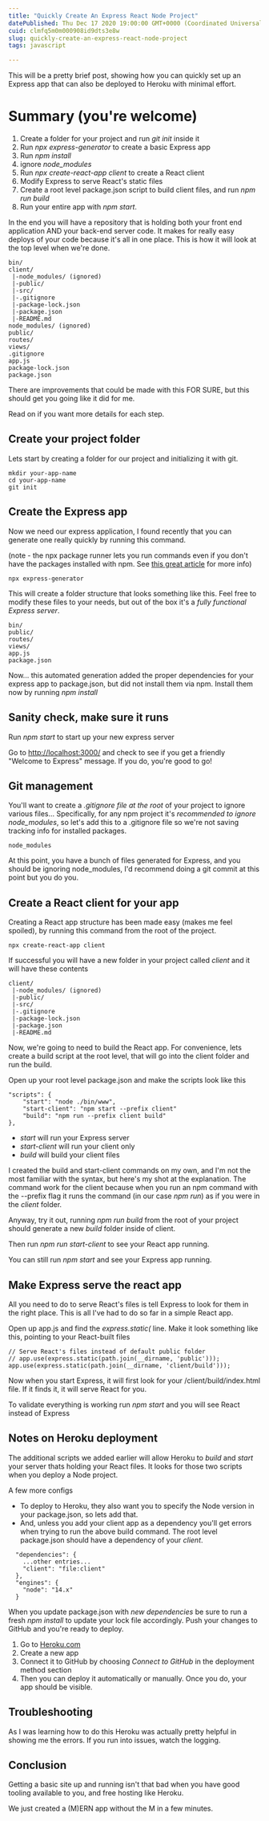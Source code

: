 ```yaml
---
title: "Quickly Create An Express React Node Project"
datePublished: Thu Dec 17 2020 19:00:00 GMT+0000 (Coordinated Universal Time)
cuid: clmfq5m0m000908id9dts3e8w
slug: quickly-create-an-express-react-node-project
tags: javascript

---
```


This will be a pretty brief post, showing how you can quickly set up an Express app that can also be deployed to Heroku with minimal effort.

# Summary (you're welcome)
1. Create a folder for your project and run _git init_ inside it
1. Run _npx express-generator_ to create a basic Express app
1. Run _npm install_
1. ignore _node_modules_
1. Run _npx create-react-app client_ to create a React client
1. Modify Express to serve React's static files
1. Create a root level package.json script to build client files, and run _npm run build_
1. Run your entire app with _npm start_.

In the end you will have a repository that is holding both your front end application AND your back-end server code.  It makes for really easy deploys of your code because it's all in one place.  This is how it will look at the top level when we're done.
```
bin/
client/
 |-node_modules/ (ignored)
 |-public/
 |-src/
 |-.gitignore
 |-package-lock.json
 |-package.json
 |-README.md
node_modules/ (ignored)
public/
routes/
views/
.gitignore
app.js
package-lock.json
package.json
```

There are improvements that could be made with this FOR SURE, but this should get you going like it did for me.

Read on if you want more details for each step.

## Create your project folder

Lets start by creating a folder for our project and initializing it with git.
```
mkdir your-app-name
cd your-app-name
git init
```

## Create the Express app

Now we need our express application, I found recently that you can generate one really quickly by running this command.  

(note - the npx package runner lets you run commands even if you don't have the packages installed with npm.  See [this great article](https://www.freecodecamp.org/news/npm-vs-npx-whats-the-difference/) for more info)
```
npx express-generator
```

This will create a folder structure that looks something like this.  Feel free to modify these files to your needs, but out of the box it's a _fully functional Express server_.
```
bin/
public/
routes/
views/
app.js
package.json
```

Now... this automated generation added the proper dependencies for your express app to package.json, but did not install them via npm.  Install them now by running _npm install_

## Sanity check, make sure it runs

Run _npm start_ to start up your new express server

Go to [http://localhost:3000/](http://localhost:3000/) and check to see if you get a friendly "Welcome to Express" message.  If you do, you're good to go!

## Git management

You'll want to create a _.gitignore file at the root_ of your project to ignore various files...  Specifically, for any npm project it's _recommended to ignore node_modules_, so let's add this to a .gitignore file so we're not saving tracking info for installed packages.
```
node_modules
```

At this point, you have a bunch of files generated for Express, and you should be ignoring node_modules, I'd recommend doing a git commit at this point but you do you.

## Create a React client for your app

Creating a React app structure has been made easy (makes me feel spoiled), by running this command from the root of the project.
```
npx create-react-app client
```

If successful you will have a new folder in your project called _client_ and it will have these contents
```
client/
 |-node_modules/ (ignored)
 |-public/
 |-src/
 |-.gitignore
 |-package-lock.json
 |-package.json
 |-README.md
```

Now, we're going to need to build the React app.  For convenience, lets create a build script at the root level, that will go into the client folder and run the build.

Open up your root level package.json and make the scripts look like this
```
"scripts": {
    "start": "node ./bin/www",
    "start-client": "npm start --prefix client"
    "build": "npm run --prefix client build"
},
```

- _start_ will run your Express server
- _start-client_ will run your client only
- _build_ will build your client files

I created the build and start-client commands on my own, and I'm not the most familiar with the syntax, but here's my shot at the explanation.  The command work for the client because when you run an npm command with the --prefix flag it runs the command (in our case _npm run_) as if you were in the _client_ folder.

Anyway, try it out, running _npm run build_ from the root of your project should generate a new _build_ folder inside of client.

Then run _npm run start-client_ to see your React app running.

You can still run _npm start_ and see your Express app running.

## Make Express serve the react app

All you need to do to serve React's files is tell Express to look for them in the right place.  This is all I've had to do so far in a simple React app.

Open up app.js and find the _express.static(_ line.  Make it look something like this, pointing to your React-built files
```
// Serve React's files instead of default public folder 
// app.use(express.static(path.join(__dirname, 'public')));
app.use(express.static(path.join(__dirname, 'client/build')));
```

Now when you start Express, it will first look for your /client/build/index.html file.  If it finds it, it will serve React for you.

To validate everything is working run _npm start_ and you will see React instead of Express

## Notes on Heroku deployment

The additional scripts we added earlier will allow Heroku to _build_ and _start_ your server thats holding your React files.  It looks for those two scripts when you deploy a Node project.

A few more configs
- To deploy to Heroku, they also want you to specify the Node version in your package.json, so lets add that.
- And, unless you add your client app as a dependency you'll get errors when trying to run the above build command.  The root level package.json should have a dependency of your _client_.
```
  "dependencies": {
    ...other entries...
    "client": "file:client"
  },
  "engines": {
    "node": "14.x"
  }
```

When you update package.json with _new dependencies_ be sure to run a fresh _npm install_ to update your lock file accordingly.  Push your changes to GitHub and you're ready to deploy.


1. Go to [Heroku.com](https://heroku.com)
1. Create a new app
1. Connect it to GitHub by choosing _Connect to GitHub_ in the deployment method section
1. Then you can deploy it automatically or manually.  Once you do, your app should be visible.

## Troubleshooting

As I was learning how to do this Heroku was actually pretty helpful in showing me the errors.  If you run into issues, watch the logging.

## Conclusion

Getting a basic site up and running isn't that bad when you have good tooling available to you, and free hosting like Heroku.

We just created a (M)ERN app without the M in a few minutes.
